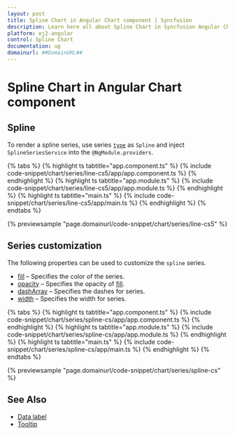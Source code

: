 ```yaml
---
layout: post
title: Spline Chart in Angular Chart component | Syncfusion
description: Learn here all about Spline Chart in Syncfusion Angular Chart component of Syncfusion Essential JS 2 and more.
platform: ej2-angular
control: Spline Chart
documentation: ug
domainurl: ##DomainURL##
---
```

# Spline Chart in Angular Chart component

## Spline

To render a spline series, use series [`type`](https://ej2.syncfusion.com/angular/documentation/api/chart/seriesDirective/#type) as `Spline` and inject `SplineSeriesService` into the `@NgModule.providers`.

{% tabs %}
{% highlight ts tabtitle="app.component.ts" %}
{% include code-snippet/chart/series/line-cs5/app/app.component.ts %}
{% endhighlight %}
{% highlight ts tabtitle="app.module.ts" %}
{% include code-snippet/chart/series/line-cs5/app/app.module.ts %}
{% endhighlight %}
{% highlight ts tabtitle="main.ts" %}
{% include code-snippet/chart/series/line-cs5/app/main.ts %}
{% endhighlight %}
{% endtabs %}

{% previewsample "page.domainurl/code-snippet/chart/series/line-cs5" %}

## Series customization

The following properties can be used to customize the `spline` series.

* [fill](https://ej2.syncfusion.com/angular/documentation/api/chart/seriesModel/#fill) – Specifies the color of the series.
* [opacity](https://ej2.syncfusion.com/angular/documentation/api/chart/seriesModel/#opacity) – Specifies the opacity of [fill](https://ej2.syncfusion.com/angular/documentation/api/chart/seriesModel/#fill).
* [dashArray](https://ej2.syncfusion.com/angular/documentation/api/chart/seriesModel/#dasharray) – Specifies the dashes for series.
* [width](/api/chart/seriesModel/#width) – Specifies the width for series.

{% tabs %}
{% highlight ts tabtitle="app.component.ts" %}
{% include code-snippet/chart/series/spline-cs/app/app.component.ts %}
{% endhighlight %}
{% highlight ts tabtitle="app.module.ts" %}
{% include code-snippet/chart/series/spline-cs/app/app.module.ts %}
{% endhighlight %}
{% highlight ts tabtitle="main.ts" %}
{% include code-snippet/chart/series/spline-cs/app/main.ts %}
{% endhighlight %}
{% endtabs %}

{% previewsample "page.domainurl/code-snippet/chart/series/spline-cs" %}

## See Also

* [Data label](./data-labels/)
* [Tooltip](./tool-tip/)
